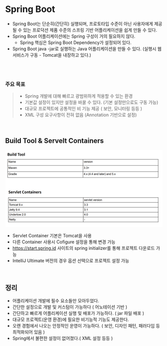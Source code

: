 # Spring Boot
- Spring Boot는 단순히(간단히) 실행되며, 프로토타입 수준이 아닌 사용자에게 제공될 수 있는 프로덕션 제품 수준의 스프링 기반 어플리케이션을 쉽게 만들 수 있다.
- Spring Boot 어플리케이션에는 Spring 구성이 거의 필요하지 않다.
  - Spring 핵심은 Spring Boot Dependency가 설정되어 있다.
- Spring Boot java -jar로 실행하는 Java 어플리케이션을 만들 수 있다. (실행시 웹서비스가 구동 - Tomcat을 내장하고 있다.)
    
<br><br>

### 주요 목표

>-  Spring 개발에 대해 빠르고 광범위하게 적용할 수 있는 환경
>-  기본값 설정이 있지만 설정을 바꿀 수 있다. (기본 설정만으로도 구동 가능)
>-  대규모 프로젝트에 공통적인 비 기능 제공 ( 보안, 모니터링 등등 )
>-  XML 구성 요구사항이 전혀 없음 (Annotation 기반으로 설정)

<br>

## Build Tool & Servelt Containers

<img src="./img/Springboot_tool_containers.PNG">

- Servlet Container 기본은 Tomcat을 사용
- 다른 Container 사용시 Cofigure 설정을 통해 변경 가능
- https://start.spring.id 사이트의 spring initializer를 통해 프로젝트 다운로드 가능 
- IntelliJ Ultimate 버전의 경우 옵션 선택으로 프로젝트 설정 가능

<br>

## 정리
- 어플리케이션 개발에 필수 요소들만 모아두었다.
- 간단한 설정으로 개발 및 커스텀이 가능하다 ( 어노테이션 기반 )
- 간단하고 빠르게 어플리케이션 실행 및 배포가 가능하다. ( jar 파일 배포 )
- 대규모 프로젝트(운영 환경)에 필요한 비기능적 기능도 제공한다.
- 오랜 경험에서 나오는 안정적인 운영이 가능하다. ( 보안, 디자인 패턴, 패러다임 등 최적화되어 있음 )
- Spring에서 불편한 설정이 없어졌다.( XML 설정 등등 )



